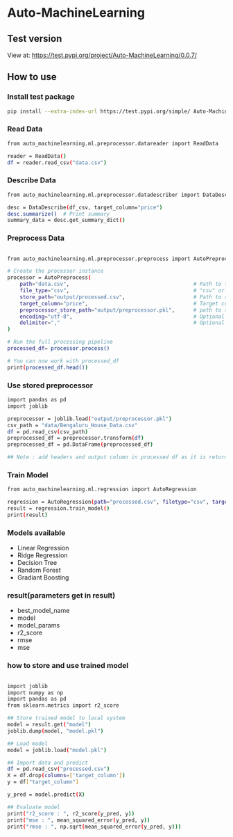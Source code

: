 # Auto-MachineLearning 


## Test version
View at:
https://test.pypi.org/project/Auto-MachineLearning/0.0.7/


## How to use 


### Install test package

```bash
pip install --extra-index-url https://test.pypi.org/simple/ Auto-MachineLearning==0.0.7
```

### Read Data

```bash
from auto_machinelearning.ml.preprocessor.datareader import ReadData

reader = ReadData()
df = reader.read_csv("data.csv")
```

### Describe Data

```bash
from auto_machinelearning.ml.preprocessor.datadescriber import DataDescribe

desc = DataDescribe(df_csv, target_column="price")
desc.summarize()  # Print summary
summary_data = desc.get_summary_dict()
```

### Preprocess Data
```bash

from auto_machinelearning.ml.preprocessor.preprocess import AutoPreprocess

# Create the processor instance
processor = AutoPreprocess(
    path="data.csv",                                        # Path to the file
    file_type="csv",                                        # "csv" or "excel"
    store_path="output/processed.csv",                      # Path to save the result
    target_column="price",                                  # Target column name
    preprocessor_store_path="output/preprocessor.pkl",      # path to store preprocessor 
    encoding="utf-8",                                       # Optional parameters passed to read_csv
    delimiter=","                                           # Optional (if CSV uses different delimiter)
)

# Run the full processing pipeline
processed_df= processor.process()

# You can now work with processed_df
print(processed_df.head())
```

### Use stored preprocessor

```bash 
import pandas as pd 
import joblib 

preprocessor = joblib.load("output/preprocessor.pkl")
csv_path = "data/Bengaluru_House_Data.csv"
df = pd.read_csv(csv_path)
preprocessed_df = preprocessor.transform(df)
preprocessed_df = pd.DataFrame(preprocessed_df)

## Note : add headers and output column in processed df as it is returning processed raw data. 
```

### Train Model

```bash 
from auto_machinelearning.ml.regression import AutoRegression

regression = AutoRegression(path="processed.csv", filetype="csv", target_column="price")
result = regression.train_model()
print(result)

```

### Models available 

- Linear Regression
- Ridge Regression 
- Decision Tree
- Random Forest
- Gradiant Boosting

### result(parameters get in result)

- best_model_name
- model
- model_params
- r2_score
- rmse
- mse

### how to store and use trained model

```bash

import joblib 
import numpy as np
import pandas as pd 
from sklearn.metrics import r2_score

## Store trained model to local system
model = result.get("model")
joblib.dump(model, "model.pkl")

## Load model
model = joblib.load("model.pkl")

## Import data and predict
df = pd.read_csv("processed.csv")
X = df.drop(columns=['target_column'])
y = df["target_column"]

y_pred = model.predict(X)

## Evaluate model 
print("r2_score : ", r2_score(y_pred, y))
print("mse : ", mean_squared_error(y_pred, y))
print("rmse : ", np.sqrt(mean_squared_error(y_pred, y)))

```